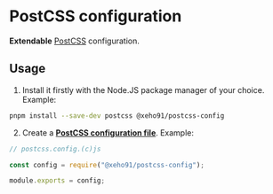 # PostCSS configuration

**Extendable** [PostCSS] configuration.

## Usage

1. Install it firstly with the Node.JS package manager of your choice.\
   Example:

```sh
pnpm install --save-dev postcss @xeho91/postcss-config
```

2. Create a **[PostCSS configuration file]**.
   Example:

```js
// postcss.config.(c)js

const config = require("@xeho91/postcss-config");

module.exports = config;
```

[PostCSS]: https://github.com/postcss/postcss
[PostCSS configuration file]: https://github.com/postcss/postcss-load-config
